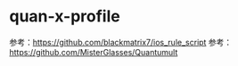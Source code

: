 # quan-x-profile
参考：https://github.com/blackmatrix7/ios_rule_script
参考：https://github.com/MisterGlasses/Quantumult
